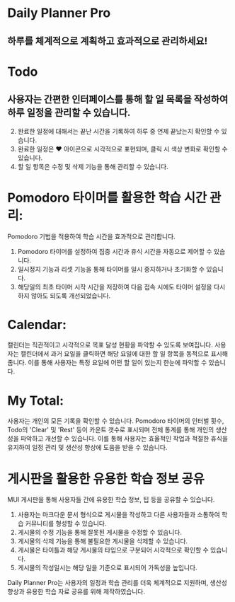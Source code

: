 
# Daily Planner Pro 
## 하루를 체계적으로 계획하고 효과적으로 관리하세요!


# Todo
## 사용자는 간편한 인터페이스를 통해 할 일 목록을 작성하여 하루 일정을 관리할 수 있습니다. 
2. 완료한 일정에 대해서는 끝난 시간을 기록하여 하루 중 언제 끝났는지 확인할 수 있습니다.
3. 완료한 일정은 ♥ 아이콘으로 시각적으로 표현되며, 클릭 시 색상 변화로 확인할 수 있습니다. 
4. 할 일 항목은 수정 및 삭제 기능을 통해 관리할 수 있습니다.

# Pomodoro 타이머를 활용한 학습 시간 관리:
Pomodoro 기법을 적용하여 학습 시간을 효과적으로 관리합니다.
1. Pomodoro 타이머를 설정하여 집중 시간과 휴식 시간을 자동으로 제어할 수 있습니다. 
2. 일시정지 기능과 리셋 기능을 통해 타이머를 일시 중지하거나 초기화할 수 있습니다. 
3. 해당일의 최초 타이머 시작 시간을 저장하여 다음 접속 시에도 타이머 설정을 다시 하지 않아도 되도록 개선되었습니다.

# Calendar:
캘린더는 직관적이고 시각적으로 목표 달성 현황을 파악할 수 있도록 보여집니다. 
사용자는 캘린더에서 과거 요일을 클릭하면 해당 요일에 대한 할 일 항목을 동적으로 표시해줍니다.
이를 통해 사용자는 특정 요일에 어떤 할 일이 있는지 한눈에 파악할 수 있습니다.

# My Total:
사용자는 개인의 모든 기록을 확인할 수 있습니다. Pomodoro 타이머의 인터벌 횟수, Todo의 'Clear' 및 'Rest' 등이 카운트 갯수로 표시되며  전체 통계를 통해 개인의 생산성을 파악하고 개선할 수 있습니다. 이를 통해 사용자는 효율적인 작업과 적절한 휴식을 유지하여 일정 관리 및 생산성 향상에 도움을 받을 수 있습니다.

# 게시판을 활용한 유용한 학습 정보 공유
MUI 게시판을 통해 사용자들 간에 유용한 학습 정보, 팁 등을 공유할 수 있습니다.
1. 사용자는 마크다운 문서 형식으로 게시물을 작성하고 다른 사용자들과 소통하여 학습 커뮤니티를 형성할 수 있습니다.
2. 게시물의 수정 기능을 통해 잘못된 게시물을 수정할 수 있습니다.
3. 게시물의 삭제 기능을 통해 불필요한 게시물을 삭제할 수 있습니다.
4. 게시물은 타이틀과 해당 게시물의 타입으로 구분되어 시각적으로 확인할 수 있습니다.
5. 게시물의 작성일시는 해당 일을 기준으로 표시되어 가독성을 높입니다.

Daily Planner Pro는 사용자의 일정과 학습 관리를 더욱 체계적으로 지원하며, 생산성 향상과 유용한 학습 자료 공유를 위해 제작하였습니다.
